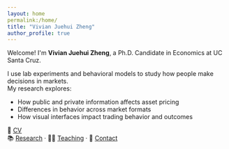 ```yaml
---
layout: home
permalink:/home/
title: "Vivian Juehui Zheng"
author_profile: true
---
```


Welcome! I'm **Vivian Juehui Zheng**, a Ph.D. Candidate in Economics at UC Santa Cruz.

I use lab experiments and behavioral models to study how people make decisions in markets.  
My research explores:
- How public and private information affects asset pricing
- Differences in behavior across market formats
- How visual interfaces impact trading behavior and outcomes

📄 [CV](files/VivianZheng_CV.pdf)  
📚 [Research](/publications/) · 🧑‍🏫 [Teaching](/teaching/) · 💬 [Contact](mailto:vjzheng@ucsc.edu)
